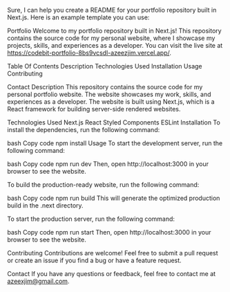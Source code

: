 Sure, I can help you create a README for your portfolio repository built in Next.js. Here is an example template you can use:

Portfolio
Welcome to my portfolio repository built in Next.js! This repository contains the source code for my personal website, where I showcase my projects, skills, and experiences as a developer. You can visit the live site at https://codebit-portfolio-8bs9vcsdl-azeezjim.vercel.app/.

Table Of Contents
Description
Technologies Used
Installation
Usage
Contributing

Contact
Description
This repository contains the source code for my personal portfolio website. The website showcases my work, skills, and experiences as a developer. The website is built using Next.js, which is a React framework for building server-side rendered websites.

Technologies Used
Next.js
React
Styled Components
ESLint
Installation
To install the dependencies, run the following command:

bash
Copy code
npm install
Usage
To start the development server, run the following command:

bash
Copy code
npm run dev
Then, open http://localhost:3000 in your browser to see the website.

To build the production-ready website, run the following command:

bash
Copy code
npm run build
This will generate the optimized production build in the .next directory.

To start the production server, run the following command:

bash
Copy code
npm run start
Then, open http://localhost:3000 in your browser to see the website.

Contributing
Contributions are welcome! Feel free to submit a pull request or create an issue if you find a bug or have a feature request.


Contact
If you have any questions or feedback, feel free to contact me at azeexjim@gmail.com.



